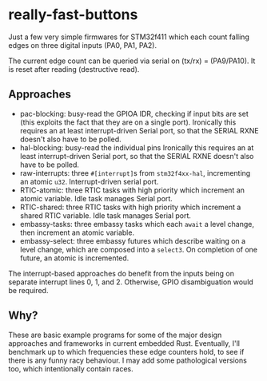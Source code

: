 # really-fast-buttons

Just a few very simple firmwares for STM32f411 which each count falling edges on three digital inputs (PA0, PA1, PA2).

The current edge count can be queried via serial on (tx/rx) = (PA9/PA10). It is reset after reading (destructive read).

## Approaches

* pac-blocking: busy-read the GPIOA IDR, checking if input bits are set (this exploits the fact that they are on a single port).
  Ironically this requires an at least interrupt-driven Serial port, so that the SERIAL RXNE doesn't also have to be polled.
* hal-blocking: busy-read the individual pins
  Ironically this requires an at least interrupt-driven Serial port, so that the SERIAL RXNE doesn't also have to be polled.
* raw-interrupts: three `#[interrupt]`s from `stm32f4xx-hal`, incrementing an atomic `u32`. Interrupt-driven serial port.
* RTIC-atomic: three RTIC tasks with high priority which increment an atomic variable. Idle task manages Serial port.
* RTIC-shared: three RTIC tasks with high priority which increment a shared RTIC variable. Idle task manages Serial port.
* embassy-tasks: three embassy tasks which each `await` a level change, then increment an atomic variable.
* embassy-select: three embassy futures which describe waiting on a level change, which are composed into a `select3`.
  On completion of one future, an atomic is incremented.

The interrupt-based approaches do benefit from the inputs being on separate interrupt lines 0, 1, and 2.
Otherwise, GPIO disambiguation would be required.

## Why?

These are basic example programs for some of the major design approaches and frameworks in current embedded Rust.
Eventually, I'll benchmark up to which frequencies these edge counters hold, to see if there is any funny racy behaviour.
I may add some pathological versions too, which intentionally contain races.
